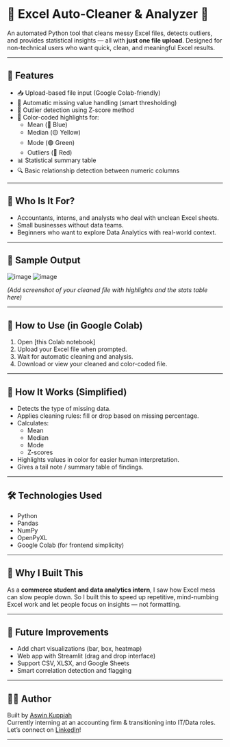 # 🔧 Excel Auto-Cleaner & Analyzer 🧠

An automated Python tool that cleans messy Excel files, detects outliers, and provides statistical insights — all with **just one file upload**. Designed for non-technical users who want quick, clean, and meaningful Excel results.

---

## 🚀 Features

- 📥 Upload-based file input (Google Colab-friendly)
- 🧹 Automatic missing value handling (smart thresholding)
- 🎯 Outlier detection using Z-score method
- 🎨 Color-coded highlights for:
  - Mean (🔵 Blue)
  - Median (🟡 Yellow)
  - Mode (🟢 Green)
  - Outliers (🔴 Red)
- 📊 Statistical summary table
- 🔍 Basic relationship detection between numeric columns

---

## 🎯 Who Is It For?

- Accountants, interns, and analysts who deal with unclean Excel sheets.
- Small businesses without data teams.
- Beginners who want to explore Data Analytics with real-world context.

---

## 🧪 Sample Output
![image](https://github.com/user-attachments/assets/edc7b3aa-ec7b-491e-ad24-20d104032978)
![image](https://github.com/user-attachments/assets/57f1c3b8-c10d-4bb0-ab93-ab00901b780e)


*(Add screenshot of your cleaned file with highlights and the stats table here)*

---

## 📂 How to Use (in Google Colab)

1. Open [this Colab notebook]
2. Upload your Excel file when prompted.
3. Wait for automatic cleaning and analysis.
4. Download or view your cleaned and color-coded file.

---

## 🧠 How It Works (Simplified)

- Detects the type of missing data.
- Applies cleaning rules: fill or drop based on missing percentage.
- Calculates:
  - Mean
  - Median
  - Mode
  - Z-scores
- Highlights values in color for easier human interpretation.
- Gives a tail note / summary table of findings.

---

## 🛠 Technologies Used

- Python
- Pandas
- NumPy
- OpenPyXL
- Google Colab (for frontend simplicity)

---

## 📌 Why I Built This

As a **commerce student and data analytics intern**, I saw how Excel mess can slow people down. So I built this to speed up repetitive, mind-numbing Excel work and let people focus on insights — not formatting.

---

## 🔮 Future Improvements

- Add chart visualizations (bar, box, heatmap)
- Web app with Streamlit (drag and drop interface)
- Support CSV, XLSX, and Google Sheets
- Smart correlation detection and flagging

---

## 🧑‍💻 Author

Built by [Aswin Kuppiah](https://github.com/Ashwin-del20)  
Currently interning at an accounting firm & transitioning into IT/Data roles.  
Let’s connect on [LinkedIn](https://linkedin.com/in/aswin-s-518338282)!

---

